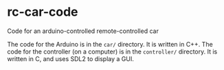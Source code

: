 # rc-car-code
Code for an arduino-controlled remote-controlled car

The code for the Arduino is in the `car/` directory. It is written in C++.
The code for the controller (on a computer) is in the `controller/` directory. It is written in C, and uses SDL2 to display a GUI.
